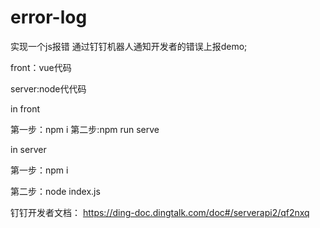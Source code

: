 # error-log

实现一个js报错 通过钉钉机器人通知开发者的错误上报demo;


front：vue代码

server:node代代码


in front

第一步：npm i
第二步:npm run serve

in server

第一步：npm i

第二步：node index.js

钉钉开发者文档：
https://ding-doc.dingtalk.com/doc#/serverapi2/qf2nxq